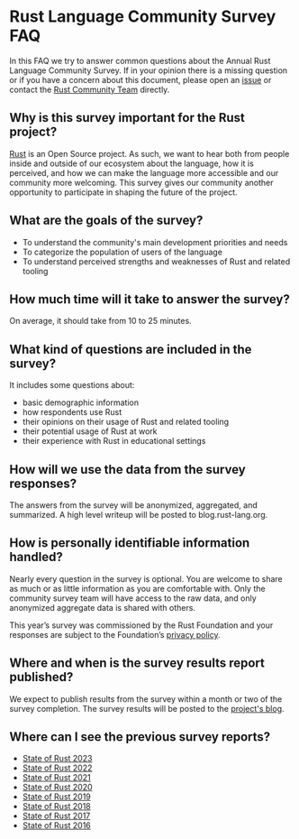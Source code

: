 # Rust Language Community Survey FAQ

In this FAQ we try to answer common questions about the Annual Rust Language Community Survey. If in your opinion there is a missing question or if you have a concern about this document, please open an [issue](https://github.com/rust-lang/surveys/issues/new) or contact the [Rust Community Team](mailto:community-team@rust-lang.org) directly.

## Why is this survey important for the Rust project?

[Rust](https://rust-lang.org) is an Open Source project. As such, we want to hear both from people inside and outside of our ecosystem about the language, how it is perceived, and how we can make the language more accessible and our community more welcoming. This survey gives our community another opportunity to participate in shaping the future of the project. 

## What are the goals of the survey?

- To understand the community's main development priorities and needs
- To categorize the population of users of the language
- To understand perceived strengths and weaknesses of Rust and related tooling

## How much time will it take to answer the survey?

On average, it should take from 10 to 25 minutes.

## What kind of questions are included in the survey?

It includes some questions about:

- basic demographic information
- how respondents use Rust
- their opinions on their usage of Rust and related tooling 
- their potential usage of Rust at work
- their experience with Rust in educational settings

## How will we use the data from the survey responses?

The answers from the survey will be anonymized, aggregated, and summarized. A high level writeup will be posted to blog.rust-lang.org.

## How is personally identifiable information handled?

Nearly every question in the survey is optional. You are welcome to share as much or as little information as you are comfortable with. Only the community survey team will have access to the raw data, and only anonymized aggregate data is shared with others.

This year’s survey was commissioned by the Rust Foundation and your responses are subject to the Foundation’s [privacy policy](https://foundation.rust-lang.org/policies/privacy-policy).

## Where and when is the survey results report published?

We expect to publish results from the survey within a month or two of the survey completion. The survey results will be posted to the [project's blog](https://blog.rust-lang.org).

## Where can I see the previous survey reports?

- [State of Rust 2023](https://blog.rust-lang.org/2024/02/19/2023-Rust-Annual-Survey-2023-results.html)
- [State of Rust 2022](https://blog.rust-lang.org/2023/08/07/Rust-Survey-2023-Results.html)
- [State of Rust 2021](https://blog.rust-lang.org/2022/02/15/Rust-Survey-2021.html)
- [State of Rust 2020](https://blog.rust-lang.org/2020/12/16/rust-survey-2020.html)
- [State of Rust 2019](https://blog.rust-lang.org/2020/04/17/Rust-survey-2019.html)
- [State of Rust 2018](https://blog.rust-lang.org/2018/11/27/Rust-survey-2018.html)
- [State of Rust 2017](https://blog.rust-lang.org/2017/09/05/Rust-2017-Survey-Results.html)
- [State of Rust 2016](https://blog.rust-lang.org/2016/06/30/State-of-Rust-Survey-2016.html)
